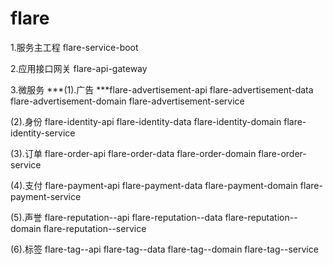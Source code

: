 # flare
1.服务主工程
flare-service-boot

2.应用接口网关
flare-api-gateway

3.微服务
***(1).广告
***flare-advertisement-api
flare-advertisement-data
flare-advertisement-domain
flare-advertisement-service

(2).身份
flare-identity-api
flare-identity-data
flare-identity-domain
flare-identity-service

(3).订单
flare-order-api
flare-order-data
flare-order-domain
flare-order-service

(4).支付
flare-payment-api
flare-payment-data
flare-payment-domain
flare-payment-service

(5).声誉
flare-reputation--api
flare-reputation--data
flare-reputation--domain
flare-reputation--service

(6).标签
flare-tag--api
flare-tag--data
flare-tag--domain
flare-tag--service
